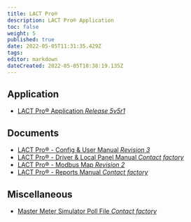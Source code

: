 ```yaml
---
title: LACT Pro®
description: LACT Pro® Application
toc: false
weight: 5
published: true
date: 2022-05-05T11:31:35.429Z
tags: 
editor: markdown
dateCreated: 2022-05-05T10:38:19.135Z
---
```


## Application
- [LACT Pro® Application *Release 5v5r1*](/nano/applications/lactpro/LACT-Pro_Meter_App_5v5r1.ccc)

## Documents
- [LACT Pro® - Config & User Manual *Revision 3*](/nano/applications/lactpro/LACT_Config_&_User_Manual_R3_(NF20180420LPUMrev3-Released).pdf)
- [LACT Pro® - Driver & Local Panel Manual *Contact factory*]()
- [LACT Pro® - Modbus Map *Revision 2*](/nano/applications/lactpro/LACT_Modbus_Map_Released_Rev2.pdf)
- [LACT Pro® - Reports Manual *Contact factory*]()

## Miscellaneous
- [Master Meter Simulator Poll File *Contact factory*]()
